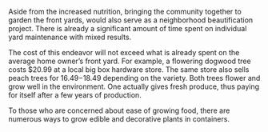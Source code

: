 Aside from the increased nutrition, bringing the community together to garden the front yards, would also serve as a neighborhood beautification project.  There is already a significant amount of time spent on individual yard maintenance with mixed results.

The cost of this endeavor will not exceed what is already spent on the average home owner’s front yard. For example, a flowering dogwood tree costs $20.99 at a local big box hardware store. The same store also sells peach trees for $16.49-$18.49 depending on the variety. Both trees flower and grow well in the environment. One actually gives fresh produce, thus paying for itself after a few years of production.

To those who are concerned about ease of growing food, there are numerous ways to grow edible and decorative plants in containers.
